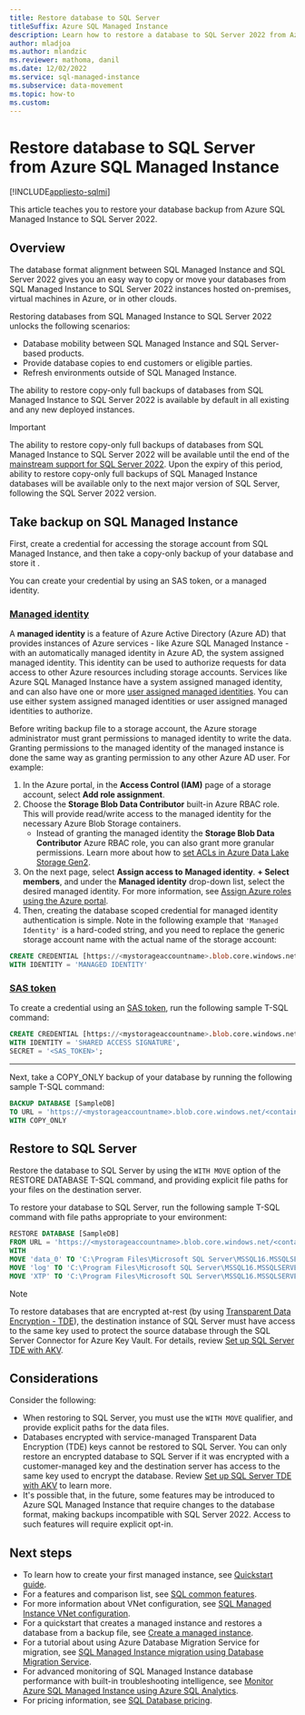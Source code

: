 ```yaml
---
title: Restore database to SQL Server
titleSuffix: Azure SQL Managed Instance
description: Learn how to restore a database to SQL Server 2022 from Azure SQL Managed Instance
author: mladjoa
ms.author: mlandzic
ms.reviewer: mathoma, danil
ms.date: 12/02/2022
ms.service: sql-managed-instance
ms.subservice: data-movement
ms.topic: how-to
ms.custom: 
---
```

# Restore database to SQL Server from Azure SQL Managed Instance

[!INCLUDE[appliesto-sqlmi](../includes/appliesto-sqlmi.md)]

This article teaches you to restore your database backup from Azure SQL Managed Instance to SQL Server 2022. 

## Overview

The database format alignment between SQL Managed Instance and SQL Server 2022 gives you an easy way to copy or move your databases from SQL Managed Instance to SQL Server 2022 instances hosted on-premises, virtual machines in Azure, or in other clouds. 

Restoring databases from SQL Managed Instance to SQL Server 2022 unlocks the following scenarios:

- Database mobility between SQL Managed Instance and SQL Server-based products.
- Provide database copies to end customers or eligible parties. 
- Refresh environments outside of SQL Managed Instance.

The ability to restore copy-only full backups of databases from SQL Managed Instance to SQL Server 2022 is available by default in all existing and any new deployed instances.

> [!IMPORTANT]
> The ability to restore copy-only full backups of databases from SQL Managed Instance to SQL Server 2022 will be available until the end of the [mainstream support for SQL Server 2022](/lifecycle/products/sql-server-2022). Upon the expiry of this period, ability to restore copy-only full backups of SQL Managed Instance databases will be available only to the next major version of SQL Server, following the SQL Server 2022 version.

## Take backup on SQL Managed Instance

First, create a credential for accessing the storage account from SQL Managed Instance, and then take a copy-only backup of your database and store it . 

You can create your credential by using an SAS token, or a managed identity. 

### [Managed identity](#tab/managed-identity)

A **managed identity** is a feature of Azure Active Directory (Azure AD) that provides instances of Azure services - like Azure SQL Managed Instance - with an automatically managed identity in Azure AD, the system assigned managed identity. This identity can be used to authorize requests for data access to other Azure resources including storage accounts. Services like Azure SQL Managed Instance have a system assigned managed identity, and can also have one or more [user assigned managed identities](authentication-azure-ad-user-assigned-managed-identity-create-managed-instance.md). You can use either system assigned managed identities or user assigned managed identities to authorize.

Before writing backup file to a storage account, the Azure storage administrator must grant permissions to managed identity to write the data. Granting permissions to the managed identity of the managed instance is done the same way as granting permission to any other Azure AD user. For example:

1. In the Azure portal, in the **Access Control (IAM)** page of a storage account, select **Add role assignment**.  
1. Choose the **Storage Blob Data Contributor** built-in Azure RBAC role. This will provide read/write access to the managed identity for the necessary Azure Blob Storage containers.
    - Instead of granting the managed identity the **Storage Blob Data Contributor** Azure RBAC role, you can also grant more granular permissions. Learn more about how to [set ACLs in Azure Data Lake Storage Gen2](/azure/storage/blobs/data-lake-storage-explorer-acl.md).
1. On the next page, select **Assign access to** **Managed identity**. **+ Select members**, and under the **Managed identity** drop-down list, select the desired managed identity. For more information, see [Assign Azure roles using the Azure portal](/azure/role-based-access-control/role-assignments-portal).
1. Then, creating the database scoped credential for managed identity authentication is simple. Note in the following example that `'Managed Identity'` is a hard-coded string, and you need to replace the generic storage account name with the actual name of the storage account: 

```sql
CREATE CREDENTIAL [https://<mystorageaccountname>.blob.core.windows.net/<containername>] 
WITH IDENTITY = 'MANAGED IDENTITY'
```

### [SAS token](#tab/sas-token)

To create a credential using an [SAS token](/sql/relational-databases/tutorial-use-azure-blob-storage-service-with-sql-server-2016), run the following sample T-SQL command: 

```sql
CREATE CREDENTIAL [https://<mystorageaccountname>.blob.core.windows.net/<containername>] 
WITH IDENTITY = 'SHARED ACCESS SIGNATURE',  
SECRET = '<SAS_TOKEN>';  
```

---

Next, take a COPY_ONLY backup of your database by running the following sample T-SQL command: 


```sql 
BACKUP DATABASE [SampleDB]
TO URL = 'https://<mystorageaccountname>.blob.core.windows.net/<containername>/SampleDB.bak'
WITH COPY_ONLY
```


## Restore to SQL Server

Restore the database to SQL Server by using the `WITH MOVE` option of the RESTORE DATABASE T-SQL command, and providing explicit file paths for your files on the destination server.

To restore your database to SQL Server, run the following sample T-SQL command with file paths appropriate to your environment: 

```sql
RESTORE DATABASE [SampleDB]
FROM URL = 'https://<mystorageaccountname>.blob.core.windows.net/<containername>/SampleDB.bak'
WITH
MOVE 'data_0' TO 'C:\Program Files\Microsoft SQL Server\MSSQL16.MSSQLSERVER\MSSQL\DATA\SampleDB_data_0.mdf',
MOVE 'log' TO 'C:\Program Files\Microsoft SQL Server\MSSQL16.MSSQLSERVER\MSSQL\DATA\SampleDBlog.ldf',
MOVE 'XTP' TO 'C:\Program Files\Microsoft SQL Server\MSSQL16.MSSQLSERVER\MSSQL\DATA\SampleDB_xtp.xtp'
```

> [!NOTE]
> To restore databases that are encrypted at-rest (by using [Transparent Data Encryption - TDE](../database/transparent-data-encryption-tde-overview.md)), the destination instance of SQL Server must have access to the same key used to protect the source database through the SQL Server Connector for Azure Key Vault. For details, review [Set up SQL Server TDE with AKV](/sql/relational-databases/security/encryption/setup-steps-for-extensible-key-management-using-the-azure-key-vault).

## Considerations

Consider the following:

- When restoring to SQL Server, you must use the `WITH MOVE` qualifier, and provide explicit paths for the data files. 
- Databases encrypted with service-managed Transparent Data Encryption (TDE) keys cannot be restored to SQL Server. You can only restore an encrypted database to SQL Server if it was encrypted with a customer-managed key and the destination server has access to the same key used to encrypt the database. Review [Set up SQL Server TDE with AKV](/sql/relational-databases/security/encryption/setup-steps-for-extensible-key-management-using-the-azure-key-vault) to learn more. 
- It's possible that, in the future, some features may be introduced to Azure SQL Managed Instance that require changes to the database format, making backups incompatible with SQL Server 2022. Access to such features will require explicit opt-in. 

## Next steps

- To learn how to create your first managed instance, see [Quickstart guide](instance-create-quickstart.md).
- For a features and comparison list, see [SQL common features](../database/features-comparison.md).
- For more information about VNet configuration, see [SQL Managed Instance VNet configuration](connectivity-architecture-overview.md).
- For a quickstart that creates a managed instance and restores a database from a backup file, see [Create a managed instance](instance-create-quickstart.md).
- For a tutorial about using Azure Database Migration Service for migration, see [SQL Managed Instance migration using Database Migration Service](/azure/dms/tutorial-sql-server-to-managed-instance).
- For advanced monitoring of SQL Managed Instance database performance with built-in troubleshooting intelligence, see [Monitor Azure SQL Managed Instance using Azure SQL Analytics](/azure/azure-monitor/insights/azure-sql).
- For pricing information, see [SQL Database pricing](https://azure.microsoft.com/pricing/details/sql-database/managed/).
